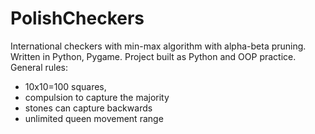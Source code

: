 # PolishCheckers
International checkers with min-max algorithm with alpha-beta pruning.
Written in Python, Pygame.
Project built as Python and OOP practice.
General rules:
- 10x10=100 squares, 
- compulsion to capture the majority
- stones can capture backwards
- unlimited queen movement range
